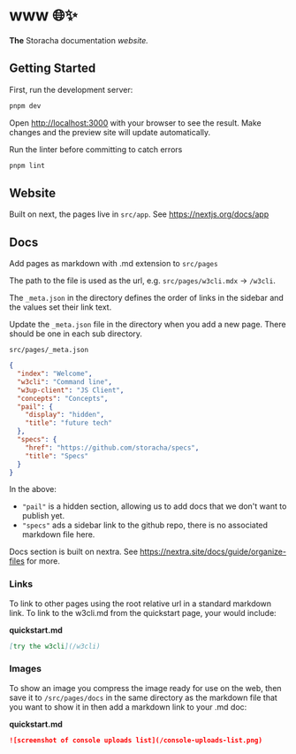 # www 🌐✨

**The** Storacha documentation _website._

## Getting Started

First, run the development server:

```bash
pnpm dev
```

Open [http://localhost:3000](http://localhost:3000) with your browser to see the result. Make changes and the preview site will update automatically.

Run the linter before committing to catch errors

```bash
pnpm lint
```

## Website

Built on next, the pages live in `src/app`. See https://nextjs.org/docs/app

## Docs

Add pages as markdown with .md extension to `src/pages`

The path to the file is used as the url, e.g. `src/pages/w3cli.mdx` -> `/w3cli`.

The `_meta.json` in the directory defines the order of links in the sidebar and the values set their link text.

Update the `_meta.json` file in the directory when you add a new page. There should be one in each sub directory.


`src/pages/_meta.json`
```json
{
  "index": "Welcome",
  "w3cli": "Command line",
  "w3up-client": "JS Client",
  "concepts": "Concepts",
  "pail": {
    "display": "hidden",
    "title": "future tech"
  },
  "specs": {
    "href": "https://github.com/storacha/specs",
    "title": "Specs"
  }
}
```

In the above:
-  `"pail"` is a hidden section, allowing us to add docs that we don't want to publish yet.
- `"specs"` ads a sidebar link to the github repo, there is no associated markdown file here.

Docs section is built on nextra. See https://nextra.site/docs/guide/organize-files for more.

### Links

To link to other pages using the root relative url in a standard markdown link. To link to the w3cli.md from the quickstart page, your would include:

**quickstart.md**
```md
[try the w3cli](/w3cli)
```

### Images

To show an image you compress the image ready for use on the web, then save it to `/src/pages/docs` in the same directory as the markdown file that you want to show it in then add a markdown link to your .md doc:

**quickstart.md**
```md
![screenshot of console uploads list](/console-uploads-list.png)
```
